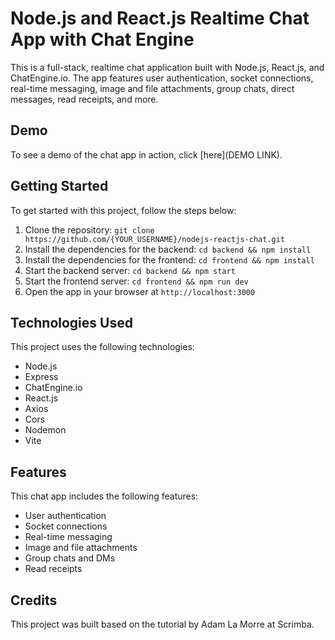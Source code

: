 # Node.js and React.js Realtime Chat App with Chat Engine

This is a full-stack, realtime chat application built with Node.js, React.js, and ChatEngine.io. The app features user authentication, socket connections, real-time messaging, image and file attachments, group chats, direct messages, read receipts, and more.

## Demo

To see a demo of the chat app in action, click [here](DEMO LINK).

## Getting Started

To get started with this project, follow the steps below:

1. Clone the repository: `git clone https://github.com/{YOUR_USERNAME}/nodejs-reactjs-chat.git`
2. Install the dependencies for the backend: `cd backend && npm install`
3. Install the dependencies for the frontend: `cd frontend && npm install`
4. Start the backend server: `cd backend && npm start`
5. Start the frontend server: `cd frontend && npm run dev`
6. Open the app in your browser at `http://localhost:3000`

## Technologies Used

This project uses the following technologies:

- Node.js
- Express
- ChatEngine.io
- React.js
- Axios
- Cors
- Nodemon
- Vite

## Features

This chat app includes the following features:

- User authentication
- Socket connections
- Real-time messaging
- Image and file attachments
- Group chats and DMs
- Read receipts

## Credits

This project was built based on the tutorial by Adam La Morre at Scrimba.
